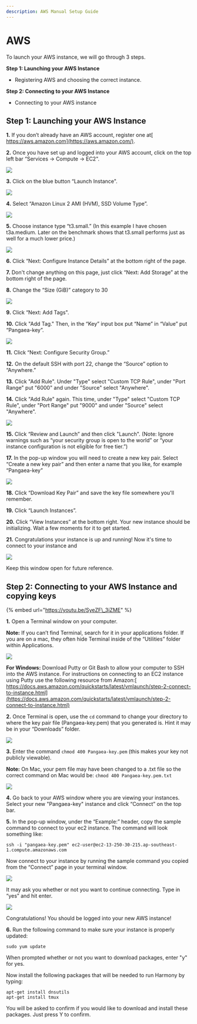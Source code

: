 ```yaml
---
description: AWS Manual Setup Guide
---
```


# AWS

To launch your AWS instance, we will go through 3 steps.

**Step 1: Launching your AWS Instance**

* Registering AWS and choosing the correct instance.

**Step 2: Connecting to your AWS Instance**

* Connecting to your AWS instance

## **Step 1: Launching your AWS Instance**

**1.** If you don’t already have an AWS account, register one at[ https://aws.amazon.com](https://aws.amazon.com/).

**2.** Once you have set up and logged into your AWS account, click on the top left bar “Services -&gt; Compute -&gt; EC2".

![](../../.gitbook/assets/assets_-lldqlxk8e45wuh1wh4h_-llevl4cczjjcxws1wwy_-lleoh9qalwq7nrztaqh_assets-2f-liqykccgux_ib7gddno.png)

**3.** Click on the blue button “Launch Instance".

![](../../.gitbook/assets/assets_-lldqlxk8e45wuh1wh4h_-llevl4cczjjcxws1wwy_-lleoorxg-dkasj2ahjd_assets-2f-liqykccgux_ib7gddno.png)

**4.** Select “Amazon Linux 2 AMI \(HVM\), SSD Volume Type”.

![](../../.gitbook/assets/assets_-lldqlxk8e45wuh1wh4h_-llevl4cczjjcxws1wwy_-lleoyu2o6s4sjkvm34w_assets-2f-liqykccgux_ib7gddno.png)

**5.** Choose instance type “t3.small.” \(In this example I have chosen t3a.medium. Later on the benchmark shows that t3.small performs just as well for a much lower price.\)

![](../../.gitbook/assets/assets_-lldqlxk8e45wuh1wh4h_-llyz1j_-40h7bndrwxd_-llyg1xy24tofavfd0lx_awst3setup.png)

**6.** Click “Next: Configure Instance Details” at the bottom right of the page.

**7.** Don't change anything on this page, just click “Next: Add Storage” at the bottom right of the page.

**8.** Change the “Size \(GiB\)” category to 30

![](../../.gitbook/assets/assets_-lldqlxk8e45wuh1wh4h_-llevl4cczjjcxws1wwy_-llepmin1yovvgnzyeiy_unnamed.png)

**9.** Click “Next: Add Tags".

**10.** Click "Add Tag." Then, in the “Key” input box put “Name” in “Value” put “Pangaea-key”.

![](../../.gitbook/assets/assets_-lldqlxk8e45wuh1wh4h_-llevl4cczjjcxws1wwy_-lleqf6sfapejt6e_ruu_capture.png)

**11.** Click “Next: Configure Security Group.”

**12.** On the default SSH with port 22, change the “Source” option to “Anywhere.”

**13.** Click "Add Rule". Under "Type" select "Custom TCP Rule", under "Port Range" put "6000" and under "Source" select "Anywhere".

**14.** Click "Add Rule" again. This time, under "Type" select "Custom TCP Rule", under "Port Range" put "9000" and under "Source" select "Anywhere".

![](../../.gitbook/assets/assets_-lldqlxk8e45wuh1wh4h_-lw56fxoeyv0yr4pucg__-lw56p4wvhdd5sbawfho_security_groups_aws.jpg)

**15.** Click “Review and Launch” and then click "Launch". \(Note: Ignore warnings such as “your security group is open to the world” or “your instance configuration is not eligible for free tier.”\)

**17.** In the pop-up window you will need to create a new key pair. Select “Create a new key pair” and then enter a name that you like, for example “Pangaea-key”

![](../../.gitbook/assets/assets_-lldqlxk8e45wuh1wh4h_-llevl4cczjjcxws1wwy_-lleqxd-n79fd0kkmcf3_capture.png)

**18.** Click “Download Key Pair” and save the key file somewhere you'll remember.

**19.** Click “Launch Instances”.

**20.** Click “View Instances” at the bottom right. Your new instance should be initializing. Wait a few moments for it to get started.

**21.** Congratulations your instance is up and running! Now it's time to connect to your instance and 

![](../../.gitbook/assets/assets_-lldqlxk8e45wuh1wh4h_-llevl4cczjjcxws1wwy_-lleracmn7pbdpnpbeia_assets-2f-liqykccgux_ib7gddno.png)

Keep this window open for future reference.

## **Step 2: Connecting to your AWS Instance and copying keys**

{% embed url="https://youtu.be/SyeZF\_3iZME" %}

**1.** Open a Terminal window on your computer.

**Note:** If you can’t find Terminal, search for it in your applications folder. If you are on a mac, they often hide Terminal inside of the “Utilities” folder within Applications.

![](../../.gitbook/assets/assets_-lldqlxk8e45wuh1wh4h_-llevl4cczjjcxws1wwy_-llerpyudvu-nb4zlb4d_assets-2f-liqykccgux_ib7gddno.png)

**For Windows:** Download Putty or Git Bash to allow your computer to SSH into the AWS instance. For instructions on connecting to an EC2 instance using Putty use the following resource from Amazon:[ https://docs.aws.amazon.com/quickstarts/latest/vmlaunch/step-2-connect-to-instance.html](https://docs.aws.amazon.com/quickstarts/latest/vmlaunch/step-2-connect-to-instance.html)

**2.** Once Terminal is open, use the `cd` command to change your directory to where the key pair file \(Pangaea-key.pem\) that you generated is. Hint it may be in your “Downloads” folder.

![](../../.gitbook/assets/assets_-lldqlxk8e45wuh1wh4h_-llyz1j_-40h7bndrwxd_-llygjvgjiwe8kk2l6wf_awscddownlaods.png)

**3.** Enter the command `chmod 400 Pangaea-key.pem` \(this makes your key not publicly viewable\).

**Note:** On Mac, your pem file may have been changed to a .txt file so the correct command on Mac would be: `chmod 400 Pangaea-key.pem.txt`

![](../../.gitbook/assets/assets_-lldqlxk8e45wuh1wh4h_-llyz1j_-40h7bndrwxd_-llyh-cw-istac6cbvtd_awspangaeschmod.png)

**4.** Go back to your AWS window where you are viewing your instances. Select your new "Pangaea-key" instance and click “Connect” on the top bar.

**5.** In the pop-up window, under the “Example:” header, copy the sample command to connect to your ec2 instance. The command will look something like:

```text
ssh -i "pangaea-key.pem" ec2-user@ec2-13-250-30-215.ap-southeast-1.compute.amazonaws.com
```

Now connect to your instance by running the sample command you copied from the “Connect” page in your terminal window.

![](../../.gitbook/assets/assets_-lldqlxk8e45wuh1wh4h_-llyz1j_-40h7bndrwxd_-llyi-hhjtxylmj_532y_awspangaeassh.png)

It may ask you whether or not you want to continue connecting. Type in “yes” and hit enter.

![](../../.gitbook/assets/assets_-lldqlxk8e45wuh1wh4h_-llyz1j_-40h7bndrwxd_-llyieuvvkczfcrmaujp_awspangaeaconnected.png)

Congratulations! You should be logged into your new AWS instance!

 **6.** Run the following command to make sure your instance is properly updated:

```text
sudo yum update
```

When prompted whether or not you want to download packages, enter "y" for yes.

Now install the following packages that will be needed to run Harmony by typing:

```text
apt-get install dnsutils
apt-get install tmux
```

You will be asked to confirm if you would like to download and install these packages. Just press Y to confirm.

